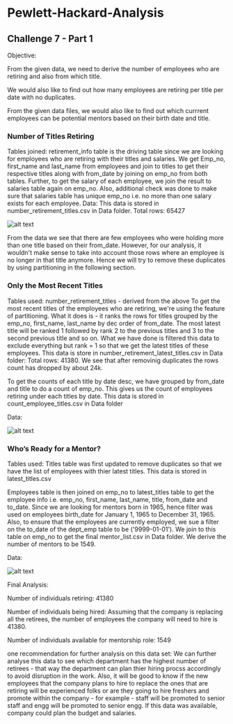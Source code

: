 # Pewlett-Hackard-Analysis
  
## Challenge 7 - Part 1
Objective: 
  
From the given data, we need to derive the number of employees who are retiring and also from which title. 
  
We would also like to find out how many employees are retiring per title per date with no duplicates. 
  
From the given data files, we would also like to find out which currrent employees can be potential mentors based on their birth date and title.
  
### Number of Titles Retiring
  
Tables joined: retirement_info table is the driving table since we are looking for employees who are retiring with their titles and salaries. We get Emp_no, first_name and last_name from employees and join to titles to get their respective titles along with from_date by joining on emp_no from both tables. Further, to get the salary of each employee, we join the result to salaries table again on emp_no. Also, additional check was done to make sure that salaries table has unique emp_no i.e. no more than one salary exists for each employee.
Data: This data is stored in number_retirement_titles.csv in Data folder. Total rows: 65427
  
![alt text](https://github.com/29bharat/Pewlett_Hackard_Analysis/blob/master/Data/number_retirement_titles.PNG)

From the data we see that there are few employees who were holding more than one title based on their from_date. However, for our analysis, it wouldn't make sense to take into account those rows where an employee is no longer in that title anymore. Hence we will try to remove these duplicates by using partitioning in the following section.
  
### Only the Most Recent Titles
Tables used: number_retirement_titles - derived from the above
To get the most recent titles of the employees who are retiring, we're using the feature of partitioning. What it does is - it ranks the rows for titles grouped by the emp_no, first_name, last_name by dec order of from_date. The most latest title will be ranked 1 followed by rank 2 to the previous titles and 3 to the second previous title and so on. What we have done is filtered this data to exclude everything but rank = 1 so that we get the latest titles of these employees. This data is store in number_retirement_latest_titles.csv in Data folder: Total rows: 41380. We see that after removinig duplicates the rows count has dropped by about 24k.
  
To get the counts of each title by date desc, we have grouped by from_date and title to do a count of emp_no. This gives us the count of employees retiring under each titles by date. This data is stored in count_employee_titles.csv in Data folder
  
Data:
  
![alt text](https://github.com/29bharat/Pewlett_Hackard_Analysis/blob/master/Data/count_employee_titles.PNG)

### Who’s Ready for a Mentor?
Tables used: Titles table was first updated to remove duplicates so that we have the list of employees with thier latest titles. This data is stored in latest_titles.csv
  
Employees table is then joined on emp_no to latest_titles table to get the employee info i.e. emp_no, first_name, last_name, title, from_date and to_date. Since we are looking for mentors born in 1965, hence filter was used on employees birth_date for January 1, 1965 to December 31, 1965. Also, to ensure that the employees are currently employed, we sue a filter on the to_date of the dept_emp table to be ('9999-01-01'). We join to this table on emp_no to get the final mentor_list.csv in Data folder. We derive the number of mentors to be 1549.
  
Data:
  
![alt text](https://github.com/29bharat/Pewlett_Hackard_Analysis/blob/master/Data/Mentor_List.PNG)


Final Analysis:
  
Number of individuals retiring: 41380
  
Number of individuals being hired: Assuming that the company is replacing all the retirees, the number of employees the company will need to hire is 41380.
  
Number of individuals available for mentorship role: 1549

one recommendation for further analysis on this data set: We can further analyse this data to see which department has the highest number of retirees - that way the department can plan thier hiring procss accordingly to avoid disruption in the work. Also, it will be good to know if the new employees that the company plans to hire to replace the ones that are retiring will be experienced folks or are they going to hire freshers and promote within the company - for example - staff will be promoted to senior staff and engg will be promoted to senior engg. If this data was available, company could plan the budget and salaries. 
